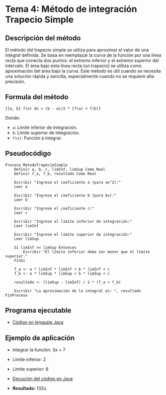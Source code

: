 # Tema 4: Método de integración Trapecio Simple

## Descripción del método

El método del trapecio simple se utiliza para aproximar el valor de una integral definida. Se basa en reemplazar la curva de la función por una línea recta que conecta dos puntos: el extremo inferior y el extremo superior del intervalo. El área bajo esta línea recta (un trapecio) se utiliza como aproximación del área bajo la curva. Este método es útil cuando se necesita una solución rápida y sencilla, especialmente cuando no se requiere alta precisión.

## Formula del método
    ∫[a, b] f(x) dx ≈ (b - a)/2 * [f(a) + f(b)]

Donde:
- `a`: Límite inferior de integración.
- `b`: Límite superior de integración.
- `f(x)`: Función a integrar.

## Pseudocódigo

    Proceso MetodoTrapecioSimple
        Definir a, b, c, limInf, limSup Como Real
        Definir f_a, f_b, resultado Como Real
        
        Escribir "Ingrese el coeficiente a (para ax^2):"
        Leer a
        
        Escribir "Ingrese el coeficiente b (para bx):"
        Leer b
        
        Escribir "Ingrese el coeficiente c:"
        Leer c
        
        Escribir "Ingrese el límite inferior de integración:"
        Leer limInf
        
        Escribir "Ingrese el límite superior de integración:"
        Leer limSup
        
        Si limInf >= limSup Entonces
            Escribir "El límite inferior debe ser menor que el límite superior."
        FinSi

        f_a <- a * limInf * limInf + b * limInf + c
        f_b <- a * limSup * limSup + b * limSup + c

        resultado <- (limSup - limInf) / 2 * (f_a + f_b)

        Escribir "La aproximación de la integral es: ", resultado
    FinProceso

## Programa ejecutable
- [Código en lenguaje Java](./src/Trapecio_Simple.java)

## Ejemplo de aplicación
- Integrar la función: 3x + 7
- Limite inferior: 2
- Limite superior: 8

- [Ejecución del código en Java](./src/Ejecucion.png)

- **Resultado:** 132u